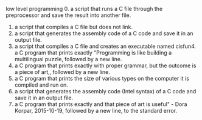 low level programming
0. a script that runs a C file through the preprocessor and save the result into another file.
1. a script that compiles a C file but does not link.
2. a script that generates the assembly code of a C code and save it in an output file.
3. a script that compiles a C file and creates an executable named cisfun4. a C program that prints exactly "Programming is like building a multilingual puzzle, followed by a new line.
5. a C program that prints exactly with proper grammar, but the outcome is a piece of art,, followed by a new line.
6. a C program that prints the size of various types on the computer it is compiled and run on.
7. a script that generates the assembly code (Intel syntax) of a C code and save it in an output file.
8. a C program that prints exactly and that piece of art is useful" - Dora Korpar, 2015-10-19, followed by a new line, to the standard error.
